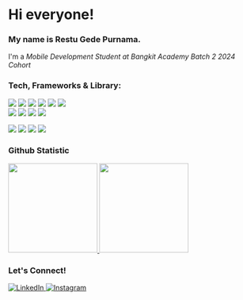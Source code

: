 # Hi everyone!
### My name is **Restu Gede Purnama**.
I'm a *Mobile Development Student at Bangkit Academy Batch 2 2024 Cohort* 

### Tech, Frameworks & Library:
<p> <img src="https://img.shields.io/badge/C++-00599C?style=for-the-badge&logo=cplusplus&logoColor=white" /> 
  <img src="https://img.shields.io/badge/javascript-%23323330.svg?style=for-the-badge&logo=javascript&logoColor=%23F7DF1E" /> 
  <img src="https://img.shields.io/badge/php-%23777BB4.svg?style=for-the-badge&logo=php&logoColor=white"/> 
  <img src="https://img.shields.io/badge/kotlin-%237F52FF.svg?style=for-the-badge&logo=kotlin&logoColor=white" /> 
  <img src="https://shields.io/badge/react-black?logo=react&style=for-the-badge" />
  <img src="https://img.shields.io/badge/react--native-%23000000.svg?style=for-the-badge&logo=react&logoColor=%2361DAFB" />
  <br>
  <img src="https://img.shields.io/badge/redux-%23764ABC.svg?style=for-the-badge&logo=redux&logoColor=white" />
  <img src="https://img.shields.io/badge/Node%20js-339933?style=for-the-badge&logo=nodedotjs&logoColor=white" /> 
  <img src="https://img.shields.io/badge/CodeIgniter-v4-EF4223?style=for-the-badge&logo=codeigniter&logoColor=white"/>
  <img src="https://img.shields.io/badge/Laravel-v8-FF2D20?style=for-the-badge&logo=laravel&logoColor=white"/>
</p>

<p>
 <img src="https://img.shields.io/badge/html-%23E34F26.svg?style=for-the-badge&logo=html5&logoColor=white" />
 <img src="https://img.shields.io/badge/css-%231572B6.svg?style=for-the-badge&logo=css3&logoColor=white" />
 <img src="https://img.shields.io/badge/bootstrap-%237952B3.svg?style=for-the-badge&logo=bootstrap&logoColor=white" />
 <img src="https://img.shields.io/badge/tailwindcss-%2306B6D4.svg?style=for-the-badge&logo=tailwindcss&logoColor=white" />

</p>


### Github Statistic
<p align="left">
<a href="https://github.com/erstuu">
<!-- <img height="180em" src="https://github-readme-stats-eight-theta.vercel.app/api/top-langs/?username=erstuu&layout=compact&langs_count=8"/> -->
<img height="180em" src="https://github-readme-stats.vercel.app/api/top-langs/?username=erstuu&layout=donut"/>
<img height="180em" src="https://github-readme-stats-eight-theta.vercel.app/api?username=erstuu&show_icons=true&include_all_commits=true&count_private=true"/>
</a>

</a>
</p>

### Let's Connect! 
<p> 
  <a href="https://www.linkedin.com/in/restu-gede-purnama-aa9583277/" target="_blank">
    <img alt="LinkedIn" src="https://img.shields.io/badge/linkedin-%230077B5.svg?&style=for-the-badge&logo=linkedin&logoColor=white" />
  </a> 
  <a href="https://www.instagram.com/erstuu_/" target="_blank">
    <img alt="Instagram" src="https://img.shields.io/badge/instagram-%23E4405F.svg?&style=for-the-badge&logo=instagram&logoColor=white" />
  </a> 
</p>
